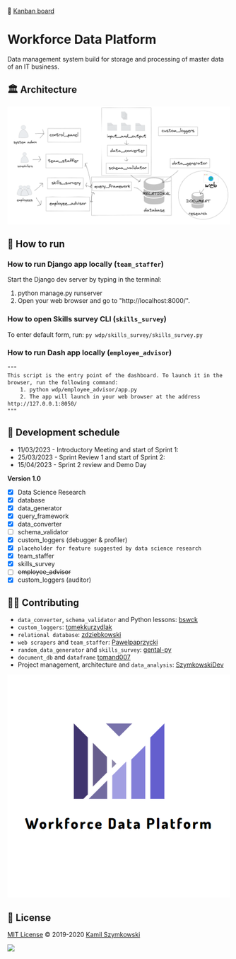 🔗 [Kanban board](https://github.com/users/SzymkowskiDev/projects/8/views/1)

# Workforce Data Platform
Data management system build for storage and processing of master data of an IT business.

## 🏛️ Architecture
![architecture](https://github.com/SzymkowskiDev/workforce-data-platform/blob/master/media/diagram2i.PNG?raw=true)

## 🚀 How to run

### How to run Django app locally (`team_staffer`)
Start the Django dev server by typing in the terminal:
1. python manage.py runserver
2. Open your web browser and go to "http://localhost:8000/".

### How to open Skills survey CLI (`skills_survey`)
To enter default form, run:
`py wdp/skills_survey/skills_survey.py`

### How to run Dash app locally (`employee_advisor`)
```
"""
This script is the entry point of the dashboard. To launch it in the browser, run the following command:
    1. python wdp/employee_advisor/app.py
    2. The app will launch in your web browser at the address http://127.0.0.1:8050/
"""
```

## 📅 Development schedule

- 11/03/2023 - Introductory Meeting and start of Sprint 1:
- 25/03/2023 - Sprint Review 1 and start of Sprint 2:
- 15/04/2023 - Sprint 2 review and Demo Day

**Version 1.0**

- [X] Data Science Research
- [X] database
- [X] data_generator
- [X] query_framework
- [X] data_converter
- [ ] schema_validator
- [X] custom_loggers (debugger & profiler)
- [X] `placeholder for feature suggested by data science research`
- [X] team_staffer
- [X] skills_survey
- [ ] ~~employee_advisor~~
- [X] custom_loggers (auditor)

## 👨‍💻 Contributing
- `data_converter`, `schema_validator` and Python lessons: [bswck](https://github.com/bswck)
- `custom_loggers`: [tomekkurzydlak](https://github.com/tomekkurzydlak)
- `relational database`: [zdziebkowski](https://github.com/zdziebkowski)
- `web scrapers` and `team_staffer`: [Pawelpaprzycki](https://github.com/Pawelpaprzycki)
- `random_data_generator` and `skills_survey`: [gental-py](https://github.com/gental-py)
- `document_db` and `dataframe` [tomand007](https://github.com/tomand007)
- Project management, architecture and `data_analysis`: [SzymkowskiDev](https://github.com/SzymkowskiDev)

![logo](https://github.com/SzymkowskiDev/workforce-data-platform/blob/master/media/logo.PNG?raw=true)

## 📄 License
[MIT License](https://choosealicense.com/licenses/mit/) ©️ 2019-2020 [Kamil Szymkowski](https://github.com/SzymkowskiDev "Get in touch!")

[![](https://img.shields.io/badge/license-MIT-green?style=plastic)](https://choosealicense.com/licenses/mit/)





